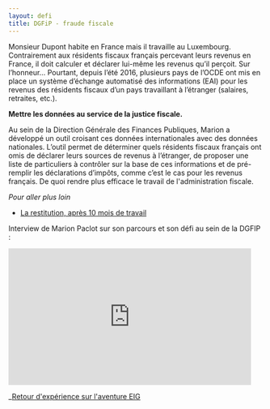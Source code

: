 ```yaml
---
layout: defi
title: DGFiP - fraude fiscale
---
```


Monsieur Dupont habite en France mais il travaille au Luxembourg.
Contrairement aux résidents fiscaux français percevant leurs revenus
en France, il doit calculer et déclarer lui-même les revenus qu’il
perçoit.  Sur l’honneur… Pourtant, depuis l’été 2016, plusieurs pays
de l’OCDE ont mis en place un système d’échange automatisé des
informations (EAI) pour les revenus des résidents fiscaux d’un pays
travaillant à l’étranger (salaires, retraites, etc.).

**Mettre les données au service de la justice fiscale.**

Au sein de la Direction Générale des Finances Publiques, Marion a
développé un outil croisant ces données internationales avec des
données nationales.  L’outil permet de déterminer quels résidents
fiscaux français ont omis de déclarer leurs sources de revenus à
l’étranger, de proposer une liste de particuliers à contrôler sur la
base de ces informations et de pré-remplir les déclarations d’impôts,
comme c’est le cas pour les revenus français.  De quoi rendre plus
efficace le travail de l'administration fiscale.

_Pour aller plus loin_

* [La restitution, après 10 mois de travail](https://www.dailymotion.com/video/x6b964b?playlist=x54m4i)

Interview de Marion Paclot sur son parcours et son défi au sein de la DGFIP : 
<iframe frameborder="0" width="480" height="270" src="https://www.dailymotion.com/embed/video/x5qme9l" allowfullscreen allow="autoplay"></iframe>

_[Retour d'expérience sur l'aventure EIG](https://www.dailymotion.com/video/x64z39u)
